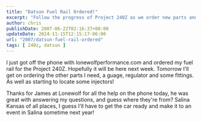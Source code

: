 ```yaml
---
title: "Datsun Fuel Rail Ordered!"
excerpt: "Follow the progress of Project 240Z as we order new parts and get expert advice from lonewolfperformance.com."
author: chris
publishDate: 2007-06-22T02:16:37+00:00
updateDate: 2024-11-15T12:15:17-06:00
url: "2007/datsun-fuel-rail-ordered"
tags: [ 240z, datsun ]
---
```


I just got off the phone with lonewolfperformance.com and ordered my fuel rail for the Project 240Z. Hopefully it will be here next week. Tomorrow I'll get on ordering the other parts I need, a guage, regulator and some fittings. As well as starting to locate some injectors!

Thanks for James at Lonewolf for all the help on the phone today, he was great with answering my questions, and guess where they're from? Salina Kansas of all places, I guess I'll have to get the car ready and make it to an event in Salina sometime next year!

